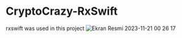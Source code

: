 # CryptoCrazy-RxSwift
rxswift was used in this project
![Ekran Resmi 2023-11-21 00 26 17](https://github.com/mkemalarda/CryptoCrazy-RxSwift/assets/101436801/63f06eb0-5bfb-476b-a995-f7b3b66548de)
